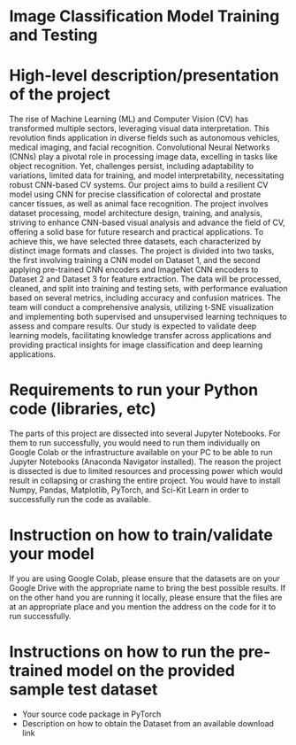 # Image Classification Model Training and Testing

# High-level description/presentation of the project
The rise of Machine Learning (ML) and Computer Vision (CV) has transformed multiple sectors, leveraging visual data interpretation. This revolution finds application in diverse fields such as autonomous vehicles, medical imaging, and facial recognition. Convolutional Neural Networks (CNNs) play a pivotal role in processing image data, excelling in tasks like object recognition. Yet, challenges persist, including adaptability to variations, limited data for training, and model interpretability, necessitating robust CNN-based CV systems. Our project aims to build a resilient CV model using CNN for precise classification of colorectal and prostate cancer tissues, as well as animal face recognition. The project involves dataset processing, model architecture design, training, and analysis, striving to enhance CNN-based visual analysis and advance the field of CV, offering a solid base for future research and practical applications. To achieve this, we have selected three datasets, each characterized by distinct image formats and classes. The project is divided into two tasks, the first involving training a CNN model on Dataset 1, and the second applying pre-trained CNN encoders and ImageNet CNN encoders to Dataset 2 and Dataset 3 for feature extraction. The data will be processed, cleaned, and split into training and testing sets, with performance evaluation based on several metrics, including accuracy and confusion matrices. The team will conduct a comprehensive analysis, utilizing t-SNE visualization and implementing both supervised and unsupervised learning techniques to assess and compare results. Our study is expected to validate deep learning models, facilitating knowledge transfer across applications and providing practical insights for image classification and deep learning applications.

# Requirements to run your Python code (libraries, etc)
The parts of this project are dissected into several Jupyter Notebooks. For them to run successfully, you would need to run them individually on Google Colab or the infrastructure available on your PC to be able to run Jupyter Notebooks (Anaconda Navigator installed). The reason the project is dissected is due to limited resources and processing power which would result in collapsing or crashing the entire project. You would have to install Numpy, Pandas, Matplotlib, PyTorch, and Sci-Kit Learn in order to successfully run the code as available.

# Instruction on how to train/validate your model
If you are using Google Colab, please ensure that the datasets are on your Google Drive with the appropriate name to bring the best possible results. If on the other hand you are running it locally, please ensure that the files are at an appropriate place and you mention the address on the code for it to run successfully.

# Instructions on how to run the pre-trained model on the provided sample test dataset

- Your source code package in PyTorch
- Description on how to obtain the Dataset from an available download link
